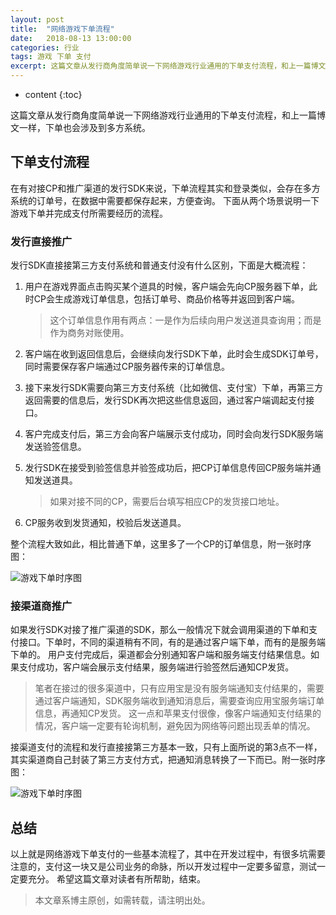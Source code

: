 ```yaml
---
layout: post
title:  "网络游戏下单流程"
date:   2018-08-13 13:00:00
categories: 行业
tags: 游戏 下单 支付
excerpt: 这篇文章从发行商角度简单说一下网络游戏行业通用的下单支付流程，和上一篇博文一样，下单也会涉及到多方系统。
---
```



* content
{:toc}


这篇文章从发行商角度简单说一下网络游戏行业通用的下单支付流程，和上一篇博文一样，下单也会涉及到多方系统。

## 下单支付流程

在有对接CP和推广渠道的发行SDK来说，下单流程其实和登录类似，会存在多方系统的订单号，在数据中需要都保存起来，方便查询。
下面从两个场景说明一下游戏下单并完成支付所需要经历的流程。

### 发行直接推广

发行SDK直接接第三方支付系统和普通支付没有什么区别，下面是大概流程：

1. 用户在游戏界面点击购买某个道具的时候，客户端会先向CP服务器下单，此时CP会生成游戏订单信息，包括订单号、商品价格等并返回到客户端。

    > 这个订单信息作用有两点：一是作为后续向用户发送道具查询用；而是作为商务对账使用。

2. 客户端在收到返回信息后，会继续向发行SDK下单，此时会生成SDK订单号，同时需要保存客户端通过CP服务器传来的订单信息。

3. 接下来发行SDK需要向第三方支付系统（比如微信、支付宝）下单，再第三方返回需要的信息后，发行SDK再次把这些信息返回，通过客户端调起支付接口。

4. 客户完成支付后，第三方会向客户端展示支付成功，同时会向发行SDK服务端发送验签信息。

5. 发行SDK在接受到验签信息并验签成功后，把CP订单信息传回CP服务端并通知发送道具。

    > 如果对接不同的CP，需要后台填写相应CP的发货接口地址。

6. CP服务收到发货通知，校验后发送道具。

整个流程大致如此，相比普通下单，这里多了一个CP的订单信息，附一张时序图：

![游戏下单时序图](https://i.loli.net/2019/03/15/5c8b7f7579a32.png)

### 接渠道商推广

如果发行SDK对接了推广渠道的SDK，那么一般情况下就会调用渠道的下单和支付接口。下单时，不同的渠道稍有不同，有的是通过客户端下单，而有的是服务端下单的。
用户支付完成后，渠道都会分别通知客户端和服务端支付结果信息。如果支付成功，客户端会展示支付结果，服务端进行验签然后通知CP发货。

> 笔者在接过的很多渠道中，只有应用宝是没有服务端通知支付结果的，需要通过客户端通知，SDK服务端收到通知消息后，需要查询应用宝服务端订单信息，再通知CP发货。
  这一点和苹果支付很像，像客户端通知支付结果的情况，客户端一定要有轮询机制，避免因为网络等问题出现丢单的情况。
  
接渠道支付的流程和发行直接接第三方基本一致，只有上面所说的第3点不一样，其实渠道商自己封装了第三方支付方式，把通知消息转换了一下而已。附一张时序图：

![游戏下单时序图](https://i.loli.net/2019/03/18/5c8f055020bdd.png)
  

## 总结

以上就是网络游戏下单支付的一些基本流程了，其中在开发过程中，有很多坑需要注意的，支付这一块又是公司业务的命脉，所以开发过程中一定要多留意，测试一定要充分。
希望这篇文章对读者有所帮助，结束。


> 本文章系博主原创，如需转载，请注明出处。
